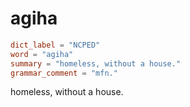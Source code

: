 # agiha

``` toml
dict_label = "NCPED"
word = "agiha"
summary = "homeless, without a house."
grammar_comment = "mfn."
```

homeless, without a house.

